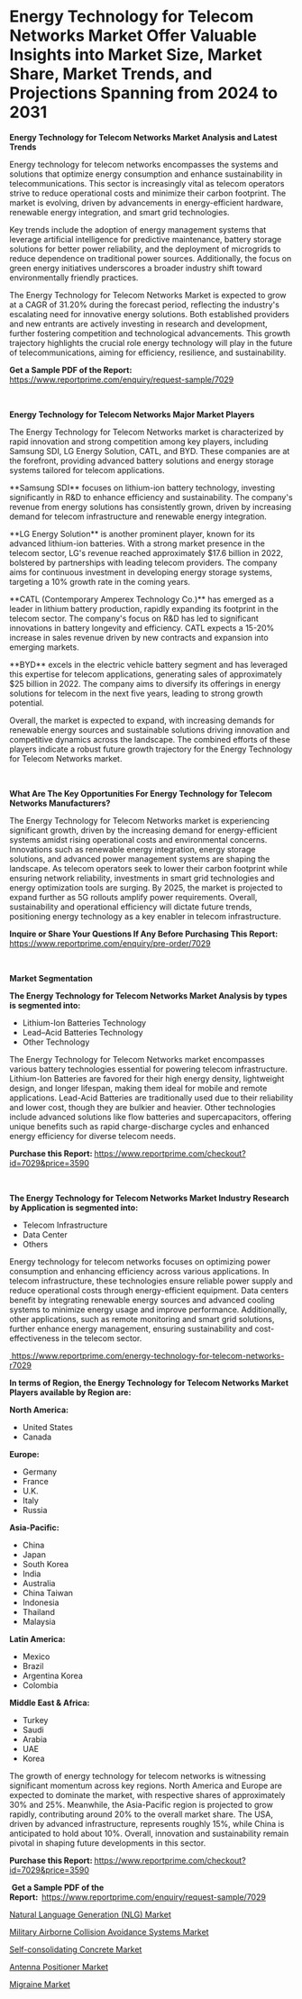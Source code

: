 <p><h1>Energy Technology for Telecom Networks Market Offer Valuable Insights into Market Size, Market Share, Market Trends, and Projections Spanning from 2024 to 2031</h1></p><p><strong>Energy Technology for Telecom Networks Market Analysis and Latest Trends</strong></p>
<p><p>Energy technology for telecom networks encompasses the systems and solutions that optimize energy consumption and enhance sustainability in telecommunications. This sector is increasingly vital as telecom operators strive to reduce operational costs and minimize their carbon footprint. The market is evolving, driven by advancements in energy-efficient hardware, renewable energy integration, and smart grid technologies. </p><p>Key trends include the adoption of energy management systems that leverage artificial intelligence for predictive maintenance, battery storage solutions for better power reliability, and the deployment of microgrids to reduce dependence on traditional power sources. Additionally, the focus on green energy initiatives underscores a broader industry shift toward environmentally friendly practices. </p><p>The Energy Technology for Telecom Networks Market is expected to grow at a CAGR of 31.20% during the forecast period, reflecting the industry's escalating need for innovative energy solutions. Both established providers and new entrants are actively investing in research and development, further fostering competition and technological advancements. This growth trajectory highlights the crucial role energy technology will play in the future of telecommunications, aiming for efficiency, resilience, and sustainability.</p></p>
<p><strong>Get a Sample PDF of the Report:&nbsp;</strong> <a href="https://www.reportprime.com/enquiry/request-sample/7029">https://www.reportprime.com/enquiry/request-sample/7029</a></p>
<p>&nbsp;</p>
<p><strong>Energy Technology for Telecom Networks Major Market Players</strong></p>
<p><p>The Energy Technology for Telecom Networks market is characterized by rapid innovation and strong competition among key players, including Samsung SDI, LG Energy Solution, CATL, and BYD. These companies are at the forefront, providing advanced battery solutions and energy storage systems tailored for telecom applications.</p><p>**Samsung SDI** focuses on lithium-ion battery technology, investing significantly in R&D to enhance efficiency and sustainability. The company's revenue from energy solutions has consistently grown, driven by increasing demand for telecom infrastructure and renewable energy integration.</p><p>**LG Energy Solution** is another prominent player, known for its advanced lithium-ion batteries. With a strong market presence in the telecom sector, LG's revenue reached approximately $17.6 billion in 2022, bolstered by partnerships with leading telecom providers. The company aims for continuous investment in developing energy storage systems, targeting a 10% growth rate in the coming years.</p><p>**CATL (Contemporary Amperex Technology Co.)** has emerged as a leader in lithium battery production, rapidly expanding its footprint in the telecom sector. The company's focus on R&D has led to significant innovations in battery longevity and efficiency. CATL expects a 15-20% increase in sales revenue driven by new contracts and expansion into emerging markets.</p><p>**BYD** excels in the electric vehicle battery segment and has leveraged this expertise for telecom applications, generating sales of approximately $25 billion in 2022. The company aims to diversify its offerings in energy solutions for telecom in the next five years, leading to strong growth potential.</p><p>Overall, the market is expected to expand, with increasing demands for renewable energy sources and sustainable solutions driving innovation and competitive dynamics across the landscape. The combined efforts of these players indicate a robust future growth trajectory for the Energy Technology for Telecom Networks market.</p></p>
<p>&nbsp;</p>
<p><strong>What Are The Key Opportunities For Energy Technology for Telecom Networks Manufacturers?</strong></p>
<p><p>The Energy Technology for Telecom Networks market is experiencing significant growth, driven by the increasing demand for energy-efficient systems amidst rising operational costs and environmental concerns. Innovations such as renewable energy integration, energy storage solutions, and advanced power management systems are shaping the landscape. As telecom operators seek to lower their carbon footprint while ensuring network reliability, investments in smart grid technologies and energy optimization tools are surging. By 2025, the market is projected to expand further as 5G rollouts amplify power requirements. Overall, sustainability and operational efficiency will dictate future trends, positioning energy technology as a key enabler in telecom infrastructure.</p></p>
<p><strong>Inquire or Share Your Questions If Any Before Purchasing This Report:</strong> <a href="https://www.reportprime.com/enquiry/pre-order/7029">https://www.reportprime.com/enquiry/pre-order/7029</a></p>
<p>&nbsp;</p>
<p><strong>Market Segmentation</strong></p>
<p><strong>The Energy Technology for Telecom Networks Market Analysis by types is segmented into:</strong></p>
<p><ul><li>Lithium-Ion Batteries Technology</li><li>Lead–Acid Batteries Technology</li><li>Other Technology</li></ul></p>
<p><p>The Energy Technology for Telecom Networks market encompasses various battery technologies essential for powering telecom infrastructure. Lithium-Ion Batteries are favored for their high energy density, lightweight design, and longer lifespan, making them ideal for mobile and remote applications. Lead-Acid Batteries are traditionally used due to their reliability and lower cost, though they are bulkier and heavier. Other technologies include advanced solutions like flow batteries and supercapacitors, offering unique benefits such as rapid charge-discharge cycles and enhanced energy efficiency for diverse telecom needs.</p></p>
<p><strong>Purchase this Report:&nbsp;</strong><a href="https://www.reportprime.com/checkout?id=7029&price=3590">https://www.reportprime.com/checkout?id=7029&price=3590</a></p>
<p>&nbsp;</p>
<p><strong>The Energy Technology for Telecom Networks Market Industry Research by Application is segmented into:</strong></p>
<p><ul><li>Telecom Infrastructure</li><li>Data Center</li><li>Others</li></ul></p>
<p><p>Energy technology for telecom networks focuses on optimizing power consumption and enhancing efficiency across various applications. In telecom infrastructure, these technologies ensure reliable power supply and reduce operational costs through energy-efficient equipment. Data centers benefit by integrating renewable energy sources and advanced cooling systems to minimize energy usage and improve performance. Additionally, other applications, such as remote monitoring and smart grid solutions, further enhance energy management, ensuring sustainability and cost-effectiveness in the telecom sector.</p></p>
<p><a href="https://www.reportprime.com/energy-technology-for-telecom-networks-r7029">&nbsp;https://www.reportprime.com/energy-technology-for-telecom-networks-r7029</a></p>
<p><strong>In terms of Region, the Energy Technology for Telecom Networks Market Players available by Region are:</strong></p>
<p>
    <p> <strong> North America: </strong>
        <ul>
            <li>United States</li>
            <li>Canada</li>
        </ul>
        </p> 
    <p> <strong> Europe: </strong>
        <ul>
            <li>Germany</li>
            <li>France</li>
            <li>U.K.</li>
            <li>Italy</li>
            <li>Russia</li>
        </ul>
        </p> 
    <p> <strong> Asia-Pacific: </strong>
        <ul>
            <li>China</li>
            <li>Japan</li>
            <li>South Korea</li>
            <li>India</li>
            <li>Australia</li>
            <li>China Taiwan</li>
            <li>Indonesia</li>
            <li>Thailand</li>
            <li>Malaysia</li>
        </ul>
        </p> 
    <p> <strong> Latin America: </strong>
        <ul>
            <li>Mexico</li>
            <li>Brazil</li>
            <li>Argentina Korea</li>
            <li>Colombia</li>
        </ul>
        </p> 
    <p> <strong> Middle East & Africa: </strong>
        <ul>
            <li>Turkey</li>
            <li>Saudi</li>
            <li>Arabia</li>
            <li>UAE</li>
            <li>Korea</li>
        </ul>
    </p>
    </p>
<p><p>The growth of energy technology for telecom networks is witnessing significant momentum across key regions. North America and Europe are expected to dominate the market, with respective shares of approximately 30% and 25%. Meanwhile, the Asia-Pacific region is projected to grow rapidly, contributing around 20% to the overall market share. The USA, driven by advanced infrastructure, represents roughly 15%, while China is anticipated to hold about 10%. Overall, innovation and sustainability remain pivotal in shaping future developments in this sector.</p></p>
<p><strong>Purchase this Report: </strong><a href="https://www.reportprime.com/checkout?id=7029&price=3590">https://www.reportprime.com/checkout?id=7029&price=3590</a></p>
<p>&nbsp;<strong>Get a Sample PDF of the Report:&nbsp;&nbsp;</strong><a href="https://www.reportprime.com/enquiry/request-sample/7029">https://www.reportprime.com/enquiry/request-sample/7029</a></p>
<p><strong></strong></p>
<p><p><a href="https://issuu.com/reportprime-2/docs/natural-language-generation-nlg-mar_39aeb590718b6b">Natural Language Generation (NLG) Market</a></p><p><a href="https://medium.com/@loganunn65756/military-airborne-collision-avoidance-systems-market-share-size-trends-industry-analysis-report-cfe89257cbeb">Military Airborne Collision Avoidance Systems Market</a></p><p><a href="https://issuu.com/reportprime-2/docs/self-consolidating-concrete-market-_3437787c5d6333">Self-consolidating Concrete Market</a></p><p><a href="https://github.com/FosterFahey91/Market-Research-Report-List-1/blob/main/antenna-positioner-market.md">Antenna Positioner Market</a></p><p><a href="https://medium.com/@loganunn65756/migraine-market-overview-regional-outlook-and-competitive-strategies-on-migraine-market-6cb58dcfdbb5">Migraine Market</a></p></p>